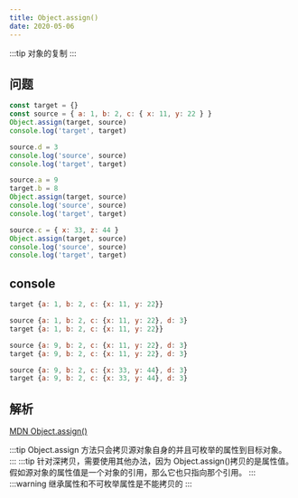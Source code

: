 ```yaml
---
title: Object.assign()
date: 2020-05-06
---
```


:::tip 
对象的复制
:::

## 问题
```js
const target = {}
const source = { a: 1, b: 2, c: { x: 11, y: 22 } }
Object.assign(target, source)
console.log('target', target)

source.d = 3
console.log('source', source)
console.log('target', target)

source.a = 9
target.b = 8
Object.assign(target, source)
console.log('source', source)
console.log('target', target)

source.c = { x: 33, z: 44 }
Object.assign(target, source)
console.log('source', source)
console.log('target', target)
```

## console

```js
target {a: 1, b: 2, c: {x: 11, y: 22}}
```

```js
source {a: 1, b: 2, c: {x: 11, y: 22}, d: 3}
target {a: 1, b: 2, c: {x: 11, y: 22}}
```

```js
source {a: 9, b: 2, c: {x: 11, y: 22}, d: 3}
target {a: 9, b: 2, c: {x: 11, y: 22}, d: 3}
```

```js
source {a: 9, b: 2, c: {x: 33, y: 44}, d: 3}
target {a: 9, b: 2, c: {x: 33, y: 44}, d: 3}
```

## 解析

[MDN Object.assign()](https://developer.mozilla.org/zh-CN/docs/Web/JavaScript/Reference/Global_Objects/Object/assign)

:::tip
Object.assign 方法只会拷贝源对象自身的并且可枚举的属性到目标对象。
:::
:::tip
针对深拷贝，需要使用其他办法，因为 Object.assign()拷贝的是属性值。假如源对象的属性值是一个对象的引用，那么它也只指向那个引用。
:::
:::warning
继承属性和不可枚举属性是不能拷贝的
:::